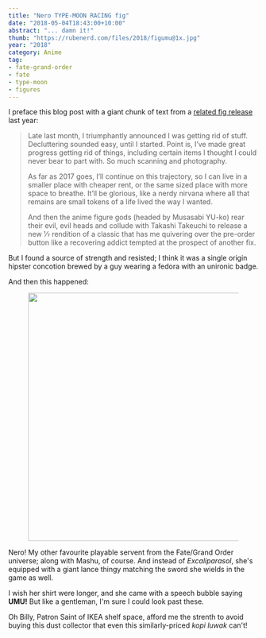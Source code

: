 ```yaml
---
title: "Nero TYPE-MOON RACING fig"
date: "2018-05-04T18:43:00+10:00"
abstract: "... damn it!"
thumb: "https://rubenerd.com/files/2018/figumu@1x.jpg"
year: "2018"
category: Anime
tag:
- fate-grand-order
- fate
- type-moon
- figures
---
```

I preface this blog post with a giant chunk of text from a [related fig release] last year:

> Late last month, I triumphantly announced I was getting rid of stuff. Decluttering sounded easy, until I started. Point is, I’ve made great progress getting rid of things, including certain items I thought I could never bear to part with. So much scanning and photography.
> 
> As far as 2017 goes, I’ll continue on this trajectory, so I can live in a smaller place with cheaper rent, or the same sized place with more space to breathe. It’ll be glorious, like a nerdy nirvana where all that remains are small tokens of a life lived the way I wanted.
> 
> And then the anime figure gods (headed by Musasabi YU-ko) rear their evil, evil heads and collude with Takashi Takeuchi to release a new 1⁄7 rendition of a classic that has me quivering over the pre-order button like a recovering addict tempted at the prospect of another fix.

But I found a source of strength and resisted; I think it was a single origin hipster concotion brewed by a guy wearing a fedora with an unironic badge.

And then this happened:

<figure><p><img src="https://rubenerd.com/files/2018/figumu@1x.jpg" srcset="https://rubenerd.com/files/2018/figumu@1x.jpg 1x, https://rubenerd.com/files/2018/figumu@2x.jpg 2x" alt="" style="width:500px" /></p></figure>

Nero! My other favourite playable servent from the Fate/Grand Order universe; along with Mashu, of course. And instead of *Excaliparasol*, she's equipped with a giant lance thingy matching the sword she wields in the game as well.

I wish her shirt were longer, and she came with a speech bubble saying **UMU!** But like a gentleman, I'm sure I could look past these.

Oh Billy, Patron Saint of IKEA shelf space, afford me the strenth to avoid buying this dust collector that even this similarly-priced *kopi luwak* can't!

[related fig release]: https://rubenerd.com/saber-racing-fig/ "Blog post on the Saber racing figure released last year"

